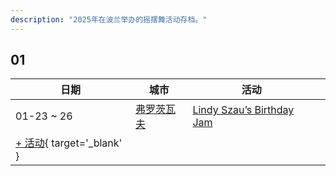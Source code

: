```yaml
---
description: "2025年在波兰举办的摇摆舞活动存档。"
---
```


## 01

| 日期 | 城市 | 活动 | |
| --- | --- | --- | --- |
| 01-23 ~ 26 | [弗罗茨瓦夫](by_city.md#wroclaw) | [Lindy Szau’s Birthday Jam](lindy-szaus-birthday-jam-2025.md) |  |
| [+ 活动](https://github.com/swingdance/events/issues/new?assignees=&labels=add+event&projects=&template=02-add_entity.yml&title=%5B2025%2Fpl_PL%5D%20%3CName%3E&region=pl_PL&province=&city=&org_id=&date_starts=2025-01-&date_ends=2025-01-){ target='_blank' }
